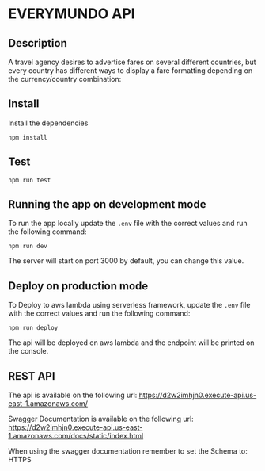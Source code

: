 # EVERYMUNDO API

## Description

A travel agency desires to advertise fares on several different countries, but every country has different ways to display a fare formatting depending on the currency/country combination:

## Install

Install the dependencies

    npm install

## Test

    npm run test

## Running the app on development mode

To run the app locally update the `.env` file with the correct values and run the following command:

    npm run dev

The server will start on port 3000 by default, you can change this value.

## Deploy on production mode

To Deploy to aws lambda using serverless framework, update the `.env` file with the correct values and run the following command:

    npm run deploy

The api will be deployed on aws lambda and the endpoint will be printed on the console.

## REST API

The api is available on the following url: https://d2w2imhjn0.execute-api.us-east-1.amazonaws.com/

Swagger Documentation is available on the following url: https://d2w2imhjn0.execute-api.us-east-1.amazonaws.com/docs/static/index.html

When using the swagger documentation remember to set the Schema to: HTTPS
